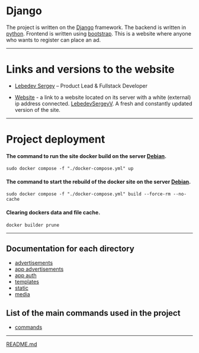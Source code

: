 # Django

The project is written on the [Django](https://www.djangoproject.com) framework.
The backend is written in [python](https://www.python.org).
Frontend is written using [bootstrap](https://getbootstrap.com).
This is a website where anyone who wants to register can place an ad.

___

# Links and versions to the website    

* [Lebedev Sergey](https://github.com/LebedevSergeyV) – Product Lead & Fullstack Developer

* [Website](http://109.111.185.225) - a link to a website located on its server with a white (external) ip address connected. [LebedevSergeyV](https://github.com/LebedevSergeyV). A fresh and constantly updated version of the site.

___

# Project deployment

#### The command to run the site docker build on the server [Debian](https://www.debian.org).
```commandline
sudo docker compose -f "./docker-compose.yml" up
```

#### The command to start the rebuild of the docker site on the server [Debian](https://www.debian.org).
```commandline
sudo docker compose -f "./docker-compose.yml" build --force-rm --no-cache
```

#### Clearing dockers data and file cache.
```commandline
docker builder prune
```
___

## Documentation for each directory

* [advertisements](advertisements%2Fadvertisements%2FREADME.md)
* [app advertisements](advertisements%2Fapp_advertisements%2FREADME.md)
* [app auth](advertisements%2Fapp_auth%2FREADME.md)
* [templates](advertisements%2Ftemplates%2FREADME.md)
* [static](advertisements%2Fstatic%2FREADME.md)
* [media](advertisements%2Fmedia%2FREADME.md)

## List of the main commands used in the project

* [commands](advertisements%2FREADME.md)

___

[README.md](README.md)
